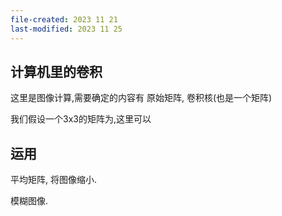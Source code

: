 ```yaml
---
file-created: 2023 11 21
last-modified: 2023 11 25
---
```



## 计算机里的卷积

这里是图像计算,需要确定的内容有 原始矩阵, 卷积核(也是一个矩阵)

我们假设一个3x3的矩阵为,这里可以



## 运用 

平均矩阵, 将图像缩小. 


模糊图像. 